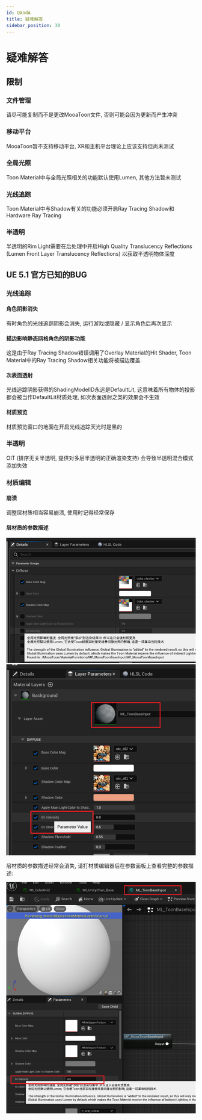 ```yaml
---
id: QAndA
title: 疑难解答
sidebar_position: 30
---
```

# 疑难解答

## 限制

### 文件管理

请尽可能复制而不是更改MooaToon文件, 否则可能会因为更新而产生冲突

### 移动平台

MooaToon暂不支持移动平台, XR和主机平台理论上应该支持但尚未测试

### 全局光照

Toon Material中与全局光照相关的功能默认使用Lumen, 其他方法暂未测试

### 光线追踪

Toon Material中与Shadow有关的功能必须开启Ray Tracing Shadow和Hardware Ray Tracing

### 半透明

半透明的Rim Light需要在后处理中开启High Quality Translucency Reflections (Lumen Front Layer Translucency Reflections) 以获取半透明物体深度

## UE 5.1 官方已知的BUG

### 光线追踪

#### 角色阴影消失

有时角色的光线追踪阴影会消失, 运行游戏或隐藏 / 显示角色后再次显示

#### 描边影响静态网格角色的阴影功能

这是由于Ray Tracing Shadow错误调用了Overlay Material的Hit Shader, Toon Material中的Ray Tracing Shadow相关功能将被描边覆盖.

#### 次表面透射

光线追踪阴影获得的ShadingModelID永远是DefaultLit, 这意味着所有物体的投影都会被当作DefaultLit材质处理, 如次表面透射之类的效果会不生效

#### 材质预览

材质预览窗口的地面在开启光线追踪天光时是黑的

### 半透明

OIT (排序无关半透明, 提供对多层半透明的正确渲染支持) 会导致半透明混合模式添加失效

### 材质编辑

#### 崩溃

调整层材质相当容易崩溃, 使用时记得经常保存

#### 层材质的参数描述

![image-20230223225457143](./assets/image-20230223225457143.png)![image-20230223225748583](./assets/image-20230223225748583.png)

层材质的参数描述经常会消失, 请打材质编辑器后在参数面板上查看完整的参数描述:

![image-20230223225635072](./assets/image-20230223225635072.png)













